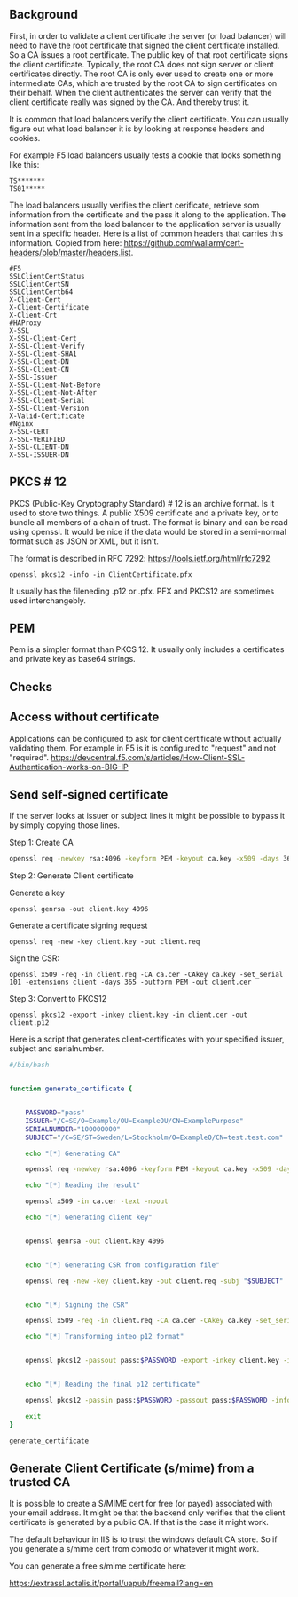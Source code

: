 


## Background

First, in order to validate a client certificate the server (or load balancer) will need to have the root certificate that signed the client certificate installed. So a CA issues a root certificate. The public key of that root certificate signs the client certificate. Typically, the root CA does not sign server or client certificates directly. The root CA is only ever used to create one or more intermediate CAs, which are trusted by the root CA to sign certificates on their behalf. When the client authenticates the server can verify that the client certificate really was signed by the CA. And thereby trust it.







It is common that load balancers verify the client certificate. You can usually figure out what load balancer it is by looking at response headers and cookies.

For example F5 load balancers usually tests a cookie that looks something like this:

```
TS*******
TS01*****
```


The load balancers usually verifies the client cerificate, retrieve som information from the certificate and the pass it along to the application. The information sent from the load balancer to the application server is usually sent in a specific header. Here is a list of common headers that carries this information. Copied from here: https://github.com/wallarm/cert-headers/blob/master/headers.list.


```
#F5
SSLClientCertStatus
SSLClientCertSN
SSLClientCertb64
X-Client-Cert
X-Client-Certificate
X-Client-Crt
#HAProxy
X-SSL
X-SSL-Client-Cert
X-SSL-Client-Verify
X-SSL-Client-SHA1
X-SSL-Client-DN
X-SSL-Client-CN
X-SSL-Issuer
X-SSL-Client-Not-Before
X-SSL-Client-Not-After
X-SSL-Client-Serial
X-SSL-Client-Version
X-Valid-Certificate
#Nginx
X-SSL-CERT
X-SSL-VERIFIED
X-SSL-CLIENT-DN
X-SSL-ISSUER-DN
```

## PKCS # 12

PKCS (Public-Key Cryptography Standard) # 12 is an archive format. Is it used to store two things. A public X509 certificate and a private key, or to bundle all members of a chain of trust. The format is binary and can be read using openssl. It would be nice if the data would be stored in a semi-normal format such as JSON or XML, but it isn't.

The format is described in RFC 7292: https://tools.ietf.org/html/rfc7292

```
openssl pkcs12 -info -in ClientCertificate.pfx
```


It usually has the fileneding .p12 or .pfx. PFX and PKCS12 are sometimes used interchangebly.

## PEM
Pem is a simpler format than PKCS 12. It usually only includes a certificates and private key as base64 strings.


## Checks


## Access without certificate

Applications can be configured to ask for client certificate without actually validating them. For example in F5 is it is configured to "request" and not "required".
https://devcentral.f5.com/s/articles/How-Client-SSL-Authentication-works-on-BIG-IP

## Send self-signed certificate

If the server looks at issuer or subject lines it might be possible to bypass it by simply copying those lines.

Step 1: Create CA
```bash
openssl req -newkey rsa:4096 -keyform PEM -keyout ca.key -x509 -days 3650 -outform PEM -out ca.cer
```

Step 2: Generate Client certificate

Generate a key

```
openssl genrsa -out client.key 4096
```

Generate a certificate signing request

```
openssl req -new -key client.key -out client.req
```

Sign the CSR:

```
openssl x509 -req -in client.req -CA ca.cer -CAkey ca.key -set_serial 101 -extensions client -days 365 -outform PEM -out client.cer
```


Step 3: Convert to PKCS12


```
openssl pkcs12 -export -inkey client.key -in client.cer -out client.p12
```

Here is a script that generates client-certificates with your specified issuer, subject and serialnumber.

```bash
#/bin/bash


function generate_certificate {


    PASSWORD="pass"
    ISSUER="/C=SE/O=Example/OU=ExampleOU/CN=ExamplePurpose"
    SERIALNUMBER="100000000"
    SUBJECT="/C=SE/ST=Sweden/L=Stockholm/O=ExampleO/CN=test.test.com"

    echo "[*] Generating CA"

    openssl req -newkey rsa:4096 -keyform PEM -keyout ca.key -x509 -days 3650 -outform PEM -out ca.cer -subj "$ISSUER" -passout pass:$PASSWORD

    echo "[*] Reading the result"

    openssl x509 -in ca.cer -text -noout

    echo "[*] Generating client key"


    openssl genrsa -out client.key 4096


    echo "[*] Generating CSR from configuration file"

    openssl req -new -key client.key -out client.req -subj "$SUBJECT"


    echo "[*] Signing the CSR"

    openssl x509 -req -in client.req -CA ca.cer -CAkey ca.key -set_serial $SERIALNUMBER -extensions client -days 365 -outform PEM -out client.cer -passin pass:$PASSWORD

    echo "[*] Transforming inteo p12 format"


    openssl pkcs12 -passout pass:$PASSWORD -export -inkey client.key -in client.cer -out client.p12 


    echo "[*] Reading the final p12 certificate"

    openssl pkcs12 -passin pass:$PASSWORD -passout pass:$PASSWORD -info -in client.p12 

    exit
}

generate_certificate

```


## Generate Client Certificate (s/mime) from a trusted CA

It is possible to create a S/MIME cert for free (or payed) associated with your email address. It might be that the backend only verifies that the client certificate is generated by a public CA. If that is the case it might work. 

The default behaviour in IIS is to trust the windows default CA store. So if you generate a s/mime cert from comodo or whatever it might work.

You can generate a free s/mime certificate here:

https://extrassl.actalis.it/portal/uapub/freemail?lang=en

